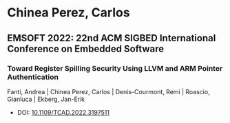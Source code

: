 # Chinea Perez, Carlos

## EMSOFT 2022: 22nd ACM SIGBED International Conference on Embedded Software

### Toward Register Spilling Security Using LLVM and ARM Pointer Authentication
Fanti, Andrea | Chinea Perez, Carlos | Denis-Courmont, Remi | Roascio, Gianluca | Ekberg, Jan-Erik
* DOI: [10.1109/TCAD.2022.3197511](https://doi.org/10.1109/TCAD.2022.3197511)

